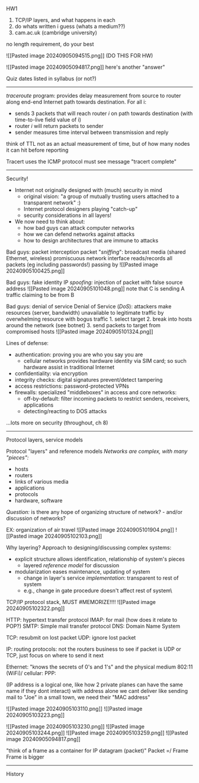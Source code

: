
HW1
1.  TCP/IP layers, and what happens in each
2. do whats written i guess (whats a medium??)
3.  cam.ac.uk (cambridge university)

no length requirement, do your best

![[Pasted image 20240905094515.png]]
(DO THIS FOR HW)

![[Pasted image 20240905094817.png]]
 here's another "answer"


Quiz dates listed in syllabus (or not?)

--------------
*traceroute* program: provides delay measurement from source to router along end-end Internet path towards destination. For all i:
* sends 3 packets that will reach router *i* on path towards destination (with time-to-live field value of i)
* router *i* will return packets to sender
* sender measures time interval between transmission and reply

think of TTL not as an actual measurement of time, but of how many nodes it can hit before reporting

Tracert uses the ICMP protocol
	must see message "tracert complete"


--------------
Security!

- Internet not originally designed with (much) security in mind
	- original vision: "a group of mutually trusting users attached to a transparent network" :)
	- Internet protocol designers playing "catch-up"
	- security considerations in all layers!
- We now need to think about:
	- how bad guys can attack computer networks
	- how we can defend networks against attacks
	- how to design architectures that are immune to attacks

Bad guys: packet interception
	packet "*sniffing*":
		broadcast media (shared Ethernet, wireless)
		promiscuous network interface reads/records all packets (eg including passwords!) passing by
		![[Pasted image 20240905100425.png]]

Bad guys: fake identity
	IP *spoofing:* injection of packet with false source address
	![[Pasted image 20240905101048.png]]
	note that C is sending A traffic claiming to be from B

Bad guys: denial of service
	Denial of Service (*DoS*): attackers make resources (server, bandwidth) unavailable to legitimate traffic by overwhelming resource with bogus traffic
		1. select target
		2. break into hosts around the network (see botnet)
		3. send packets to target from compromised hosts
		![[Pasted image 20240905101324.png]]

Lines of defense:
- authentication: proving you are who you say you are
	- cellular networks provides hardware identity via SIM card; so such hardware assist in traditional Internet
- confidentiality: via encryption
- integrity checks: digital signatures prevent/detect tampering
- access restrictions: password-protected VPNs
- firewalls: specialized "middleboxes" in access and core networks:
	- off-by-default: filter incoming packets to restrict senders, receivers, applications
	- detecting/reacting to DOS attacks

...lots more on security (throughout, ch 8)

-----------------
Protocol layers, service models

Protocol "layers" and reference models
*Networks are complex, with many "pieces":*
- hosts
- routers
- links of various media
- applications
- protocols
- hardware, software

*Question:* is there any hope of organizing structure of network?
	- and/or discussion of networks?

EX: organization of air travel
![[Pasted image 20240905101904.png]]
![[Pasted image 20240905102103.png]]

Why layering?
Approach to designing/discussing complex systems:
- explicit structure allows identification, relationship of system's pieces
	- layered *reference model* for discussion
- modularization eases maintenance, updating of system
	- change in layer's service *implementation*: transparent to rest of system
	- e.g., change in gate procedure doesn't affect rest of system\

TCP/IP protocol stack, MUST #MEMORIZE!!!!
![[Pasted image 20240905102322.png]]

HTTP: hypertext transfer protocol
IMAP: for mail (how does it relate to POP?)
SMTP: Simple mail transfer protocol
DNS: Domain Name System

TCP: resubmit on lost packet
UDP: ignore lost packet

IP:
routing protocols: not the routers business to see if packet is UDP or TCP, just focus on where to send it next

Ethernet:  "knows the secrets of 0's and 1's" and the physical medium
802:11 (WiFi)/ cellular:
PPP:

(IP address is a logical one, like how 2 private planes can have the same name if they dont interact)
	with address alone we cant deliver
	like sending mail to "Joe" in a small town, we need their "MAC address"

![[Pasted image 20240905103110.png]]
![[Pasted image 20240905103223.png]]

![[Pasted image 20240905103230.png]]
![[Pasted image 20240905103244.png]]
![[Pasted image 20240905103259.png]]
![[Pasted image 20240905094817.png]]

"think of a frame as a container for IP datagram (packet)"
Packet =/ Frame
	Frame is bigger

-----------
History


